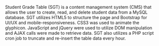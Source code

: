 Student Grade Table (SGT) is a content management system (CMS) that allows the user to create, read, and delete student data from a MySQL database. SGT utilizes HTML5 to structure the page and Bootstrap for UI/UX and mobile-responsiveness. CSS3 was used to animate the glyphicon. JavaScript and jQuery were used to utilize DOM manipulation and AJAX calls were made to  retrieve data. SGT also utilizes a PHP script cron job to truncate and re-insert the table data every hour.
